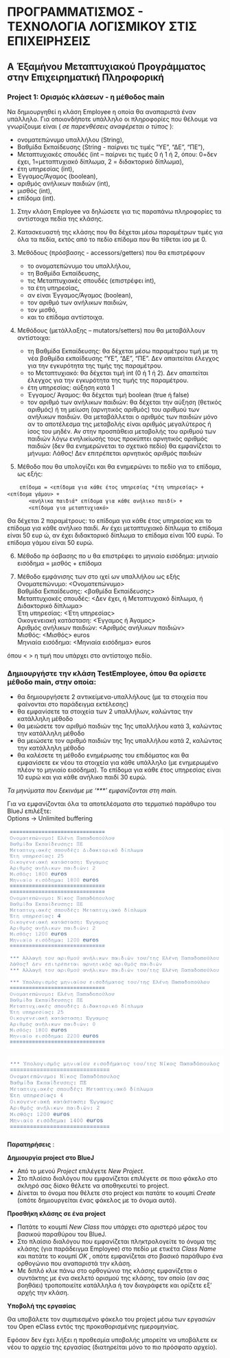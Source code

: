 # ΠΡΟΓΡΑΜΜΑΤΙΣΜΟΣ - ΤΕΧΝΟΛΟΓΙΑ ΛΟΓΙΣΜΙΚΟΥ ΣΤΙΣ ΕΠΙΧΕΙΡΗΣΕΙΣ

## A ́ Εξαμήνου Μεταπτυχιακού Προγράμματος στην Επιχειρηματική Πληροφορική

### Project 1: Ορισμός κλάσεων - η μέθοδος main

Να δημιουργηθεί η κλάση Employee η οποία θα αναπαριστά έναν υπάλληλο. Για οποιονδήποτε υπάλληλο οι πληροφορίες που θέλουμε να γνωρίζουμε είναι ( _σε παρενθέσεις αναφέρεται ο τύπος_ ): 
- ονοματεπώνυμο υπαλλήλου (String),   
- Βαθμίδα Εκπαίδευσης (String - παίρνει τις τιμές “ΥΕ”, “∆Ε”, “ΠΕ”),  
- Μεταπτυχιακές σπουδές (int – παίρνει τις τιμές 0 ή 1 ή 2, όπου: 0=δεν έχει, 1=μεταπτυχιακό δίπλωμα, 2 = διδακτορικό δίπλωμα),   
- έτη υπηρεσίας (int),   
- Έγγαμος/Άγαμος (boolean),   
- αριθμός ανήλικων παιδιών (int),   
- μισθός (int),   
- επίδομα (int).

1. Στην κλάση Employee να δηλώσετε για τις παραπάνω πληροφορίες τα αντίστοιχα πεδία της κλάσης.  

2. Κατασκευαστή της κλάσης που θα δέχεται μέσω παραμέτρων τιμές για όλα τα πεδία, εκτός από το πεδίο επίδομα που θα τίθεται ίσο με 0.   

3. Μεθόδους (πρόσβασης - accessors/getters) που θα επιστρέφουν 
   - το ονοματεπώνυμο του υπαλλήλου,   
   - τη Βαθμίδα Εκπαίδευσης,   
   - τις Μεταπτυχιακές σπουδές (επιστρέφει int),   
   - τα έτη υπηρεσίας,   
   - αν είναι Έγγαμος/Άγαμος (boolean),   
   - τον αριθμό των ανήλικων παιδιών,   
   - τον μισθό,   
   - και το επίδομα αντίστοιχα.  

4. Μεθόδους (μετάλλαξης – mutators/setters) που θα μεταβάλλουν αντίστοιχα:
    - τη Βαθμίδα Εκπαίδευσης: θα δέχεται μέσω παραμέτρου τιμή με τη νέα βαθμίδα εκπαίδευσης “ΥΕ”, “∆Ε”, “ΠΕ”. Δεν απαιτείται έλεγχος για την εγκυρότητα της τιμής της
       παραμέτρου.   
    - το Μεταπτυχιακό: θα δέχεται τιμή int (0 ή 1 ή 2). Δεν απαιτείται έλεγχος για την εγκυρότητα της τιμής της παραμέτρου.   
    - έτη υπηρεσίας: αύξηση κατά 1   
    - Έγγαμος/ Άγαμος: θα δέχεται τιμή boolean (true ή false)   
    - τον αριθμό των ανήλικων παιδιών: θα δέχεται την αύξηση (θετικός αριθμός) ή τη μείωση (αρνητικός αριθμός) του αριθμού των ανήλικων παιδιών. Θα μεταβάλλεται ο αριθμός των παιδιών μόνο αν το αποτέλεσμα της μεταβολής είναι αριθμός μεγαλύτερος ή ίσος του μηδέν. Αν στην προσπάθεια μεταβολής του αριθμού των παιδιών λόγω ενηλικίωσής τους προκύπτει αρνητικός αριθμός παιδιών (δεν θα ενημερώνεται το σχετικό πεδίο) θα εμφανίζεται το μήνυμα: Λάθος! Δεν επιτρέπεται αρνητικός αριθμός παιδιών   

5. Μέθοδο που θα υπολογίζει και θα ενημερώνει το πεδίο για το επίδομα, ως εξής:
```
    επίδομα = <επίδομα για κάθε έτος υπηρεσίας *έτη υπηρεσίας> + <επίδομα γάμου> +   
       <ανήλικα παιδιά* επίδομα για κάθε ανήλικο παιδί> +   
       <επίδομα για μεταπτυχιακό>   
```

Θα δέχεται 2 παραμέτρους: το επίδομα για κάθε έτος υπηρεσίας και το επίδομα για κάθε ανήλικο παιδί. Αν έχει μεταπτυχιακό δίπλωμα το επίδομα είναι 50 ευρ ώ, αν έχει διδακτορικό δίπλωμα το επίδομα είναι 100 ευρώ. Το επίδομα γάμου είναι 50 ευρώ.   

6. Μέθοδο πρ όσβασης πο υ θα επιστρέφει το μηνιαίο εισόδημα:
    μηνιαίο εισόδημα = μισθός + επίδομα

7. Μέθοδο εμφάνισης των στο ιχεί ων υπαλλήλου ως εξής
    Ονοματεπώνυμο: <Ονοματεπώνυμο>   
    Βαθμίδα Εκπαίδευσης: <βαθμίδα Εκπαίδευσης>   
    Μεταπτυχιακές σπουδές: <∆εν έχει, ή Μεταπτυχιακό δίπλωμα, ή ∆ιδακτορικό δίπλωμα>   
    Έτη υπηρεσίας: <Έτη υπηρεσίας>   
    Οικογενειακή κατάσταση: <Έγγαμος ή Άγαμος>  
    Αριθμός ανήλικων παιδιών: <Αριθμός ανήλικων παιδιών>   
    Μισθός: <Μισθός> euros   
    Μηνιαία εισόδημα: <Μηνιαία εισόδημα> euros   

όπου < > η τιμή που υπάρχει στο αντίστοιχο πεδίο.


### Δημιουργήστε την κλάση TestEmployee, όπου θα ορίσετε μέθοδο main, στην οποία:

- θα δημιουργήσετε 2 αντικείμενα-υπαλλήλους (με τα στοιχεία που φαίνονται στο παράδειγμα εκτέλεσης)   
- θα εμφανίσετε τα στοιχεία των 2 υπαλλήλων, καλώντας την κατάλληλη μέθοδο  
- θα μειώσετε τον αριθμό παιδιών της 1ης υπαλλήλου κατά 3, καλώντας την κατάλληλη μέθοδο   
- θα μειώσετε τον αριθμό παιδιών της 1ης υπαλλήλου κατά 2, καλώντας την κατάλληλη μέθοδο   
- θα καλέσετε τη μέθοδο ενημέρωσης του επιδόματος και θα εμφανίσετε εκ νέου τα στοιχεία για κάθε υπάλληλο (με ενημερωμένο πλέον το μηνιαίο εισόδημα). Το επίδομα για κάθε έτος υπηρεσίας είναι 10 ευρώ και για κάθε ανήλικο παιδί 30 ευρώ.   

_Τα μηνύματα που ξεκινάμε με ‘***’ εμφανίζονται στη main._

Για να εμφανίζονται όλα τα αποτελέσματα στο τερματικό παράθυρο του BlueJ επιλέξτε:  
Options -> Unlimited buffering

![print 1](1.png)

![print 2](2.png)

**Παρατηρήσεις** :

**Δημιουργία project στο BlueJ**

- Από το μενού _Project_ επιλέγετε _New Project._
- Στο πλαίσιο διαλόγου που εμφανίζεται επιλέγετε σε ποιο φάκελο στο σκληρό σας δίσκο θέλετε να αποθηκευτεί το project.
- Δίνεται το όνομα που θέλετε στο project και πατάτε το κουμπί _Create_ (οπότε δημιουργείται ένας φάκελος με το όνομα αυτό).

**Προσθήκη κλάσης σε ένα project**

- Πατάτε το κουμπί _New Class_ που υπάρχει στο αριστερό μέρος του βασικού παραθύρου του BlueJ.   
- Στο πλαίσιο διαλόγου που εμφανίζεται πληκτρολογείτε το όνομα της κλάσης (για παράδειγμα Employee) στο πεδίο με ετικέτα _Class Name_ και πατάτε το κουμπί _OK_ , οπότε εμφανίζεται στο βασικό παράθυρο ένα ορθογώνιο που αναπαριστά την κλάση.   
- Με διπλό κλικ πάνω στο ορθογώνιο της κλάσης εμφανίζεται ο συντάκτης με ένα σκελετό ορισμού της κλάσης, τον οποίο (αν σας βοηθάει) τροποποιείτε κατάλληλα ή τον διαγράφετε και ορίζετε εξ’ αρχής την κλάση.

**Υποβολή της εργασίας**

Θα υποβάλετε τον συμπιεσμένο φάκελο του project μέσω των εργασιών του Open eClass εντός της προκαθορισμένης ημερομηνίας.

Εφόσον δεν έχει λήξει η προθεσμία υποβολής μπορείτε να υποβάλετε εκ νέου το αρχείο της εργασίας (διατηρείται μόνο το πιο πρόσφατο αρχείο).



